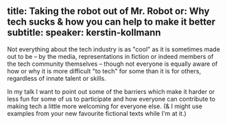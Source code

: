 title: Taking the robot out of Mr. Robot or: Why tech sucks & how you can help to make it better
subtitle:
speaker: kerstin-kollmann
---
Not everything about the tech industry is as "cool" as it is sometimes made out
to be – by the media, representations in fiction or indeed members of the tech
community themselves – though not everyone is equally aware of how or why it is
more difficult "to tech" for some than it is for others, regardless of innate
talent or skills.

In my talk I want to point out some of the barriers which make it harder or
less fun for some of us to participate and how everyone can contribute to
making tech a little more welcoming for everyone else. (& I might use examples
from your new favourite fictional texts while I'm at it.)
